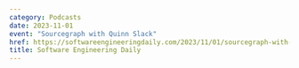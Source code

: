 ```yaml
---
category: Podcasts
date: 2023-11-01
event: "Sourcegraph with Quinn Slack"
href: https://softwareengineeringdaily.com/2023/11/01/sourcegraph-with-quinn-slack/
title: Software Engineering Daily
---
```

